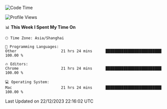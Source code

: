 <!--START_SECTION:waka-->
![Code Time](http://img.shields.io/badge/Code%20Time-1%2C707%20hrs%2027%20mins-blue)

![Profile Views](http://img.shields.io/badge/Profile%20Views-1-blue)

📊 **This Week I Spent My Time On** 

```text
🕑︎ Time Zone: Asia/Shanghai

💬 Programming Languages: 
Other                    21 hrs 24 mins      █████████████████████████   100.00 % 

🔥 Editors: 
Chrome                   21 hrs 24 mins      █████████████████████████   100.00 % 

💻 Operating System: 
Mac                      21 hrs 24 mins      █████████████████████████   100.00 % 
```


 Last Updated on 22/12/2023 22:16:02 UTC
<!--END_SECTION:waka-->